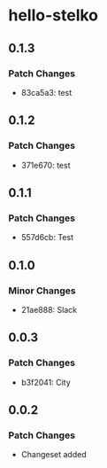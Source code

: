 # hello-stelko

## 0.1.3

### Patch Changes

- 83ca5a3: test

## 0.1.2

### Patch Changes

- 371e670: test

## 0.1.1

### Patch Changes

- 557d6cb: Test

## 0.1.0

### Minor Changes

- 21ae888: Slack

## 0.0.3

### Patch Changes

- b3f2041: City

## 0.0.2

### Patch Changes

- Changeset added
